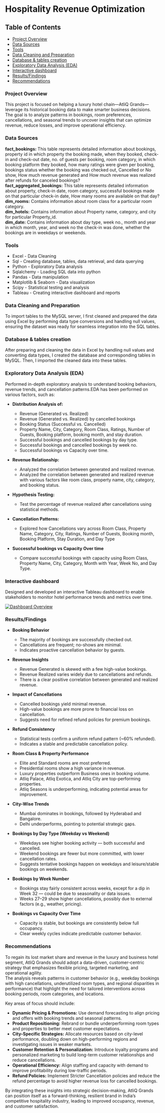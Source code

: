 # Hospitality Revenue Optimization

## Table of Contents

- [Project Overview](#project-overview)
- [Data Sources](#data-sources)
- [Tools](#tools)
- [Data Cleaning and Preparation](#data-cleaning-and-preparation)
- [Database & tables creation](#database--tables-creation)
- [Exploratory Data Analysis (EDA)](#exploratory-data-analysis-eda)
- [Interactive dashboard](#interactive-dashboard)
- [Results/Findings](#resultsfindings)
- [Recommendations](#recommendations)

### Project Overview

This project is focused on helping a luxury hotel chain—AtliQ Grands—leverage its historical booking data to make smarter business decisions. 
The goal is to analyze patterns in bookings, room preferences, cancellations, and seasonal trends to uncover insights that can optimize revenue, reduce losses, and 
improve operational efficiency.

### Data Sources

<b>fact_bookings:</b> This table represents detailed information about bookings, property id in which property the booking made, when they booked, check-in and check-out date, no. of guests per booking, room category, in which 
booking platform they booked, how many ratings were given per booking, bookings status whether the booking was checked out, Cancelled or No show, How much revenue generated and
How much revenue was realized after refunds for canceled bookings? <br>
<b>fact_aggregated_bookings:</b> This table represents detailed information about property, check-in date, room category, successful bookings made on that particular check-in date,
How many rooms are available on that day? <br>
<b>dim_rooms:</b> Contains information about room class for a particular room category.<br>
<b>dim_hotels:</b> Contains information about Property name, category, and city for particular Property_id. <br>
<b>dim_date:</b> Contains information about day type, week no., month and year in which month, year, and week no the check-in was done, whether the bookings are in weekdays or weekends. <br>

### Tools

- Excel - Data Cleaning
- Sql - Creating database, tables, data retrieval, and data querying
- Python - Exploratory Data analysis
- Sqlalchemy - Loading SQL data into python
- Pandas - Data manipulation
- Matplotlib & Seaborn - Data visualization
- Scipy - Statistical testing and analysis
- Tableau - Creating interactive dashboard and reports

### Data Cleaning and Preparation

To import tables to the MySQL server, I first cleaned and prepared the data using Excel by performing data type conversions and handling null values, ensuring the dataset was ready for seamless integration into the SQL tables.

### Database & tables creation

After preparing and cleaning the data in Excel by handling null values and converting data types, I created the database and corresponding tables in MySQL. Then, I imported the cleaned data into these tables.

### Exploratory Data Analysis (EDA)

Performed in-depth exploratory analysis to understand booking behaviors, revenue trends, and cancellation patterns.EDA has been performed on various factors, such as:<br>

- <b>Distribution Analysis of:</b>
  - Revenue (Generated vs. Realized)
  - Revenue (Generated vs. Realized) by cancelled bookings
  - Booking Status (Successful vs. Cancelled)
  - Property Name, City, Category, Room Class, Ratings, Number of Guests, Booking platform, booking month, and stay duration.
  - Successful bookings and cancelled bookings by day type.
  - Successful bookings and cancelled bookings by week no.
  - Successful bookings vs Capacity over time.

- <b>Revenue Relationship:</b>
  - Analyzed the correlation between generated and realized revenue.
  - Analyzed the correlation between generated and realized revenue with various factors like room class, property name, city, category, and booking status.

- <b>Hypothesis Testing:</b>
  - Test the percentage of revenue realized after cancellations using statistical methods.

- <b>Cancellation Patterns:</b>
  - Explored how Cancellations vary across Room Class, Property Name, Category, City, Ratings, Number of Guests, Booking month, Booking Platform, Stay Duration, and Day Type

- <b>Successful bookings vs Capacity Over time</b>
  - Compare successful bookings with capacity using Room Class, Property Name, City, Category, Month with Year, Week No, and Day Type.

### Interactive dashboard

Designed and developed an interactive Tableau dashboard to enable stakeholders to monitor hotel performance trends and metrics over time.

[![Dashboard Overview](Hospitality_Revenue_Analysis_Dashboard.png)](https://public.tableau.com/app/profile/bhuvanendiran.s/viz/HospitalityRevenueOptimizationDashboard/HospitalityRevenueOptimizationDashboard)

### Results/Findings

- <b>Booking Behavior</b>
  - The majority of bookings are successfully checked out.
  - Cancellations are frequent; no-shows are minimal.
  - Indicates proactive cancellation behavior by guests.

- <b>Revenue Insights</b>
  - Revenue Generated is skewed with a few high-value bookings.
  - Revenue Realized varies widely due to cancellations and refunds.
  - There is a clear positive correlation between generated and realized revenue.

- <b>Impact of Cancellations</b>
  - Cancelled bookings yield minimal revenue.
  - High-value bookings are more prone to financial loss on cancellation.
  - Suggests need for refined refund policies for premium bookings.

- <b>Refund Consistency</b>
  - Statistical tests confirm a uniform refund pattern (~60% refunded).
  - Indicates a stable and predictable cancellation policy.

- <b>Room Class & Property Performance</b>
  - Elite and Standard rooms are most preferred.
  - Presidential rooms show a high variance in revenue.
  - Luxury properties outperform Business ones in booking volume.
  - Atliq Palace, Atliq Exotica, and Atliq City are top-performing properties.
  - Atliq Seasons is underperforming, indicating potential areas for improvement.

- <b>City-Wise Trends</b>
  - Mumbai dominates in bookings, followed by Hyderabad and Bangalore.
  - Delhi underperforms, pointing to potential strategic gaps.

- <b>Bookings by Day Type (Weekday vs Weekend)</b>
  - Weekdays see higher booking activity — both successful and cancelled.
  - Weekend bookings are fewer but more committed, with lower cancellation rates.
  - Suggests tentative bookings happen on weekdays and leisure/stable bookings on weekends.

- <b>Bookings by Week Number</b>
  - Bookings stay fairly consistent across weeks, except for a dip in Week 32 — could be due to seasonality or data issues.
  - Weeks 27–29 show higher cancellations, possibly due to external factors (e.g., weather, pricing).
 
- <b>Bookings vs Capacity Over Time</b>
  - Capacity is stable, but bookings are consistently below full occupancy.
  - Clear weekly cycles indicate predictable customer behavior.

### Recommendations

To regain its lost market share and revenue in the luxury and business hotel segment, AtliQ Grands should adopt a data-driven, customer-centric strategy that emphasizes flexible pricing, targeted marketing, and operational agility.<br>
The analysis reveals patterns in customer behavior (e.g., weekday bookings with high cancellations, underutilized room types, and regional disparities in performance) that highlight the need for tailored interventions across booking periods, room categories, and locations.<br>

Key areas of focus should include:

- <b>Dynamic Pricing & Promotions:</b> Use demand forecasting to align pricing and offers with booking trends and seasonal patterns.
- <b>Product Repositioning:</b> Rebrand or bundle underperforming room types and properties to better meet customer expectations.
- <b>City-Specific Strategies:</b> Allocate resources based on city-level performance, doubling down on high-performing regions and investigating issues in weaker markets.
- <b>Customer Retention & Personalization:</b> Introduce loyalty programs and personalized marketing to build long-term customer relationships and reduce cancellations.
- <b>Operational Efficiency:</b> Align staffing and capacity with demand to improve profitability during low-traffic periods.
- <b>Refund Policies:</b> Implement Stricter Cancellation policies and reduce the refund percentage to avoid higher revenue loss for cancelled bookings.

By integrating these insights into strategic decision-making, AtliQ Grands can position itself as a forward-thinking, resilient brand in India’s competitive hospitality industry, leading to improved occupancy, revenue, and customer satisfaction.
